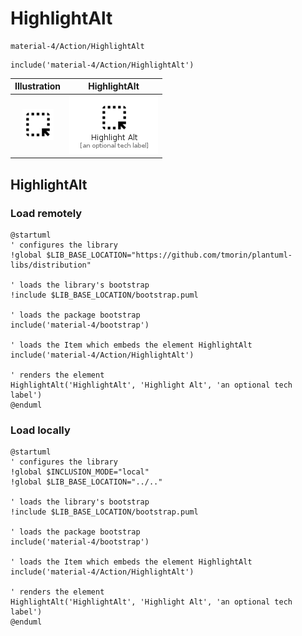 # HighlightAlt


```text
material-4/Action/HighlightAlt
```

```text
include('material-4/Action/HighlightAlt')
```



| Illustration | HighlightAlt |
| :---: | :---: |
| ![illustration for Illustration](../../material-4/Action/HighlightAlt.png) | ![illustration for HighlightAlt](../../material-4/Action/HighlightAlt.Local.png) |




## HighlightAlt

### Load remotely
```plantuml
@startuml
' configures the library
!global $LIB_BASE_LOCATION="https://github.com/tmorin/plantuml-libs/distribution"

' loads the library's bootstrap
!include $LIB_BASE_LOCATION/bootstrap.puml

' loads the package bootstrap
include('material-4/bootstrap')

' loads the Item which embeds the element HighlightAlt
include('material-4/Action/HighlightAlt')

' renders the element
HighlightAlt('HighlightAlt', 'Highlight Alt', 'an optional tech label')
@enduml
```

### Load locally
```plantuml
@startuml
' configures the library
!global $INCLUSION_MODE="local"
!global $LIB_BASE_LOCATION="../.."

' loads the library's bootstrap
!include $LIB_BASE_LOCATION/bootstrap.puml

' loads the package bootstrap
include('material-4/bootstrap')

' loads the Item which embeds the element HighlightAlt
include('material-4/Action/HighlightAlt')

' renders the element
HighlightAlt('HighlightAlt', 'Highlight Alt', 'an optional tech label')
@enduml
```

